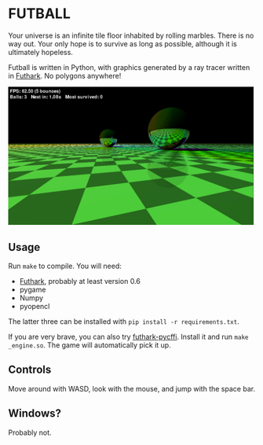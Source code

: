 FUTBALL
=======

Your universe is an infinite tile floor inhabited by rolling marbles.
There is no way out.  Your only hope is to survive as long as
possible, although it is ultimately hopeless.

Futball is written in Python, with graphics generated by a ray tracer
written in [Futhark](https://futhark-lang.org).  No polygons anywhere!

<img src="assets/screenshot.png" width="500px"/>

Usage
-----

Run `make` to compile.  You will need:

  * [Futhark](https://futhark-lang.org), probably at least version 0.6
  * pygame
  * Numpy
  * pyopencl

The latter three can be installed with `pip install -r requirements.txt`.

If you are very brave, you can also try
[futhark-pycffi](https://github.com/pepijndevos/futhark-pycffi).
Install it and run `make _engine.so`.  The game will automatically
pick it up.

Controls
--------

Move around with WASD, look with the mouse, and jump with the space
bar.

Windows?
--------

Probably not.
